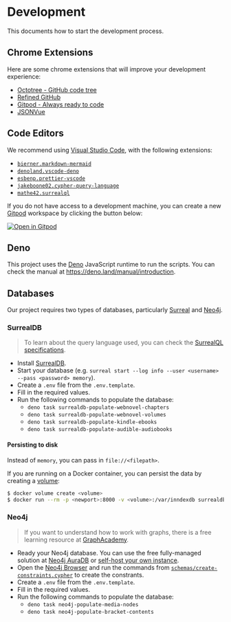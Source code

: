 # Development

This documents how to start the development process.

## Chrome Extensions

Here are some chrome extensions that will improve your development experience:

- [Octotree - GitHub code tree](https://chrome.google.com/webstore/detail/octotree-github-code-tree/bkhaagjahfmjljalopjnoealnfndnagc)
- [Refined GitHub](https://chrome.google.com/webstore/detail/refined-github/hlepfoohegkhhmjieoechaddaejaokhf)
- [Gitpod - Always ready to code](https://chrome.google.com/webstore/detail/gitpod-always-ready-to-co/dodmmooeoklaejobgleioelladacbeki)
- [JSONVue](https://chrome.google.com/webstore/detail/jsonvue/chklaanhfefbnpoihckbnefhakgolnmc)

## Code Editors

We recommend using [Visual Studio Code](https://code.visualstudio.com/), with the following extensions:

- [`bierner.markdown-mermaid`](https://marketplace.visualstudio.com/items?itemName=bierner.markdown-mermaid)
- [`denoland.vscode-deno`](https://marketplace.visualstudio.com/items?itemName=denoland.vscode-deno)
- [`esbenp.prettier-vscode`](https://marketplace.visualstudio.com/items?itemName=esbenp.prettier-vscode)
- [`jakeboone02.cypher-query-language`](https://marketplace.visualstudio.com/items?itemName=jakeboone02.cypher-query-language)
- [`mathe42.surrealql`](https://marketplace.visualstudio.com/items?itemName=mathe42.surrealql)

If you do not have access to a development machine, you can create a new [Gitpod](https://gitpod.io/) workspace by clicking the button below:

[![Open in Gitpod](https://gitpod.io/button/open-in-gitpod.svg)](https://gitpod.io/#https://github.com/wandering-inndex/seed-data)

## Deno

This project uses the [Deno](https://deno.land) JavaScript runtime to run the scripts. You can check the manual at https://deno.land/manual/introduction.

## Databases

Our project requires two types of databases, particularly [Surreal](#surrealdb) and [Neo4j](#neo4j).

### SurrealDB

> To learn about the query language used, you can check the [SurrealQL specifications](https://surrealdb.com/docs/surrealql).

- Install [SurrealDB](https://surrealdb.com/).
- Start your database (e.g. `surreal start --log info --user <username> --pass <password> memory`).
- Create a `.env` file from the `.env.template`.
- Fill in the required values.
- Run the following commands to populate the database:
  - `deno task surrealdb-populate-webnovel-chapters`
  - `deno task surrealdb-populate-webnovel-volumes`
  - `deno task surrealdb-populate-kindle-ebooks`
  - `deno task surrealdb-populate-audible-audiobooks`

#### Persisting to disk

Instead of `memory`, you can pass in `file://<filepath>`.

If you are running on a Docker container, you can persist the data by creating a [volume](https://docs.docker.com/storage/volumes/):

```bash
$ docker volume create <volume>
$ docker run --rm -p <newport>:8000 -v <volume>:/var/inndexdb surrealdb/surrealdb:latest start --log info --user <username> --pass <password> file://var/inndexdb
```

### Neo4j

> If you want to understand how to work with graphs, there is a free learning resource at [GraphAcademy](https://graphacademy.neo4j.com/).

- Ready your Neo4j database. You can use the free fully-managed solution at [Neo4j AuraDB](https://neo4j.com/cloud/platform/aura-graph-database/) or [self-host your own instance](https://neo4j.com/download-center/#community).
- Open the [Neo4j Browser](https://neo4j.com/developer/neo4j-browser/) and run the commands from [`schemas/create-constraints.cypher`](./schemas/create-constraints.cypher) to create the constrants.
- Create a `.env` file from the `.env.template`.
- Fill in the required values.
- Run the following commands to populate the database:
  - `deno task neo4j-populate-media-nodes`
  - `deno task neo4j-populate-bracket-contents`
